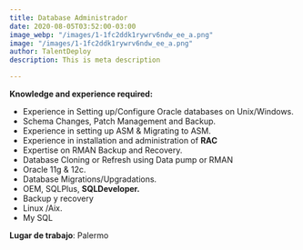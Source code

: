 ```yaml
---
title: Database Administrador
date: 2020-08-05T03:52:00-03:00
image_webp: "/images/1-1fc2ddk1rywrv6ndw_ee_a.png"
image: "/images/1-1fc2ddk1rywrv6ndw_ee_a.png"
author: TalentDeploy
description: This is meta description

---
```

**Knowledge and experience required:**

* Experience in Setting up/Configure Oracle databases on Unix/Windows.
* Schema Changes, Patch Management and Backup.
* Experience in setting up ASM & Migrating to ASM.
* Experience in installation and administration of **RAC**
* Expertise on RMAN Backup and Recovery.
* Database Cloning or Refresh using Data pump or RMAN
* Oracle 11g & 12c.
* Database Migrations/Upgradations.
*  OEM, SQLPlus, **SQLDeveloper.**
* Backup y recovery
* Linux /Aix.
* My SQL

**Lugar de trabajo**: Palermo
